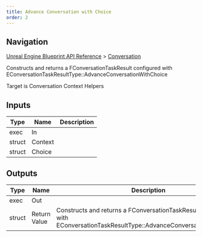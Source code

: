 ```yaml
---
title: Advance Conversation with Choice
order: 2
---
```

## Navigation

[Unreal Engine Blueprint API Reference](https://dev.epicgames.com/documentation/en-us/unreal-engine/BlueprintAPI) > [Conversation](https://dev.epicgames.com/documentation/en-us/unreal-engine/BlueprintAPI/Conversation)

Constructs and returns a FConversationTaskResult configured with EConversationTaskResultType::AdvanceConversationWithChoice

Target is Conversation Context Helpers

## Inputs

| Type | Name | Description |
| --- | --- | --- |
| exec | In |  |
| struct | Context |  |
| struct | Choice |  |

## Outputs

| Type | Name | Description |
| --- | --- | --- |
| exec | Out |  |
| struct | Return Value | Constructs and returns a FConversationTaskResult configured with EConversationTaskResultType::AdvanceConversationWithChoice |

